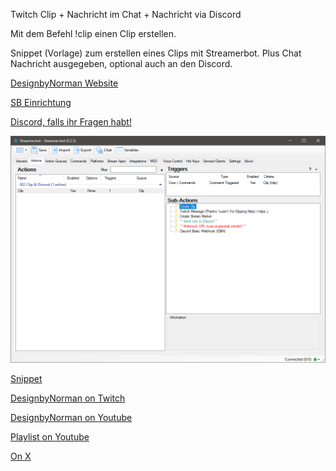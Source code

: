 Twitch Clip + Nachricht im Chat + Nachricht via Discord

Mit dem Befehl !clip einen Clip erstellen.

Snippet (Vorlage) zum erstellen eines Clips mit Streamerbot. Plus Chat Nachricht ausgegeben, optional auch an den Discord.

[DesignbyNorman Website](https://www.designbynorman.com/)

[SB Einrichtung](https://www.designbynorman.com/streamer-bot-einrichten/)

[Discord, falls ihr Fragen habt!](https://discord.gg/Gdt94HaFbM)

![Screenshot](https://github.com/Designbynorman/Twitch-Clip-Nachricht-im-Chat-Nachricht-via-Discord/blob/main/clip.png)

[Snippet](https://github.com/Designbynorman/Twitch-Clip-Nachricht-im-Chat-Nachricht-via-Discord/blob/main/Snippet)

[DesignbyNorman on Twitch](https://www.twitch.tv/designbynorman)

[DesignbyNorman on Youtube](https://www.youtube.com/@DesignbyNorman)

[Playlist on Youtube](https://www.youtube.com/playlist?list=PLrgOpxS02b-PncLHRg-5W7kJ3o4TT6DhM)

[On X](https://x.com/Designbynorman)
